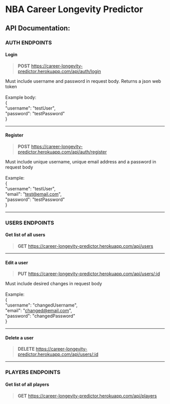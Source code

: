 # NBA Career Longevity Predictor

## API Documentation:

### AUTH ENDPOINTS

#### Login 
> **POST**  https://career-longevity-predictor.herokuapp.com/api/auth/login<br/>

Must include username and password in request body. Returns a json web token<br/><br/>
Example body:<br/> 
{<br/>
"username": "testUser",<br/> 
"password": "testPassword"<br/> 
}<br/>

---
#### Register 
> **POST**  https://career-longevity-predictor.herokuapp.com/api/auth/register

Must include unique username, unique email address and a password in request body<br/><br/>
Example: <br/>
{<br/> 
"username": "testUser",<br/> 
"email": "test@email.com",<br/> 
"password": "testPassword"<br/> 
}<br/>


---
### USERS ENDPOINTS

#### Get list of all users
> **GET**  https://career-longevity-predictor.herokuapp.com/api/users

---
#### Edit a user
> **PUT** https://career-longevity-predictor.herokuapp.com/api/users/:id

Must include desired changes in request body<br/><br/>
Example:<br/>
{<br/> 
"username": "changedUsername",<br/> 
"email": "changed@email.com",<br/> 
"password": "changedPassword"<br/> 
}<br/>


---
#### Delete a user
> **DELETE** https://career-longevity-predictor.herokuapp.com/api/users/:id

---
### PLAYERS ENDPOINTS

#### Get list of all players
> **GET**  https://career-longevity-predictor.herokuapp.com/api/players
